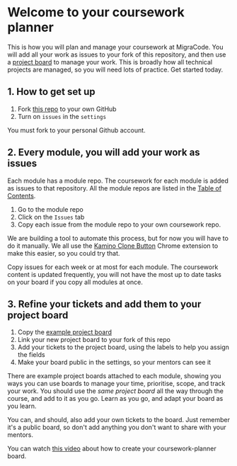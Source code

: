 # Welcome to your coursework planner

This is how you will plan and manage your coursework at MigraCode. You will add all your work as issues to your fork of this repository, and then use a [project board](https://github.com/CodeYourFuture/Coursework-Planner/projects?query=is%3Aopen) to manage your work. This is broadly how all technical projects are managed, so you will need lots of practice. Get started today.

## 1. How to get set up

1. Fork [this repo](https://github.com/CodeYourFuture/Coursework-Planner/) to your own GitHub
2. Turn on `issues` in the `settings`

You must fork to your personal Github account.

## 2. Every module, you will add your work as issues

Each module has a module repo. The coursework for each module is added as issues to that repository. All the module repos are listed in the [Table of Contents](https://github.com/CodeYourFuture/Table-of-Contents).

1. Go to the module repo
2. Click on the `Issues` tab
3. Copy each issue from the module repo to your own coursework repo.

We are building a tool to automate this process, but for now you will have to do it manually. We all use the [Kamino Clone Button](https://chrome.google.com/webstore/detail/kamino/ffdebockfdjileaojbbccofhgncmioaf?hl=en) Chrome extension to make this easier, so you could try that.

Copy issues for each week or at most for each module. The coursework content is updated frequently, you will not have the most up to date tasks on your board if you copy all modules at once.

## 3. Refine your tickets and add them to your project board

1. Copy the [example project board](https://github.com/CodeYourFuture/Coursework-Planner/projects?query=is%3Aopen)
2. Link your new project board to your fork of this repo
3. Add your tickets to the project board, using the labels to help you assign the fields
4. Make your board public in the settings, so your mentors can see it

There are example project boards attached to each module, showing you ways you can use boards to manage your time, prioritise, scope, and track your work. You should use the _same project board_ all the way through the course, and add to it as you go. Learn as you go, and adapt your board as you learn.

You can, and should, also add your own tickets to the board. Just remember it's a public board, so don't add anything you don't want to share with your mentors.

You can watch [this video](https://www.loom.com/share/825be2e98a5046339500449dbf86ff01) about how to create your coursework-planner board.
